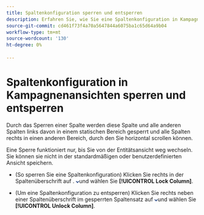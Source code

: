 ```yaml
---
title: Spaltenkonfiguration sperren und entsperren
description: Erfahren Sie, wie Sie eine Spaltenkonfiguration in Kampagnenansichten sperren und entsperren.
source-git-commit: cd461f73f4a70a5647844a6075ba1c65d64a9b04
workflow-type: tm+mt
source-wordcount: '130'
ht-degree: 0%

---
```


# Spaltenkonfiguration in Kampagnenansichten sperren und entsperren

Durch das Sperren einer Spalte werden diese Spalte und alle anderen Spalten links davon in einem statischen Bereich gesperrt und alle Spalten rechts in einen anderen Bereich, durch den Sie horizontal scrollen können.

Eine Sperre funktioniert nur, bis Sie von der Entitätsansicht weg wechseln. Sie können sie nicht in der standardmäßigen oder benutzerdefinierten Ansicht speichern.

* (So sperren Sie eine Spaltenkonfiguration) Klicken Sie rechts in der Spaltenüberschrift auf . ![Abwärtspfeil](/help/search-social-commerce/assets/arrow-down-dropdown.png "Abwärtspfeil")und wählen Sie **[!UICONTROL Lock Column]**.

* (Um eine Spaltenkonfiguration zu entsperren) Klicken Sie rechts neben einer Spaltenüberschrift im gesperrten Spaltensatz auf ![Abwärtspfeil](/help/search-social-commerce/assets/arrow-down-dropdown.png "Abwärtspfeil")und wählen Sie **[!UICONTROL Unlock Column]**.
